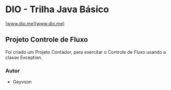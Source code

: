 # DIO - Trilha Java Básico
[www.dio.me](www.dio.me)



## Projeto Controle de Fluxo

Foi criado um Projeto Contador, para exercitar o Controle de Fluxo usando a classe Exception.

### Autor
 - Geyvson




